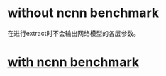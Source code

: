 # without ncnn benchmark

在进行extract时不会输出网络模型的各层参数。

# [with ncnn benchmark](https://github.com/gitleej/ncnn_vulkan_vs2017_x64_release)

